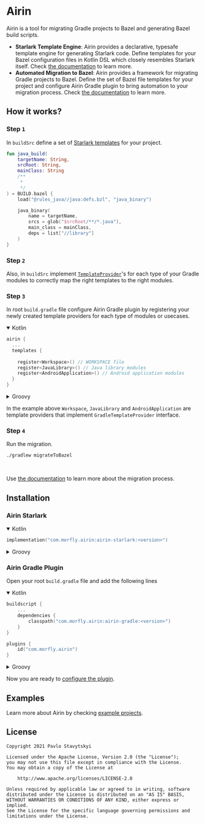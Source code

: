 # Airin
Airin is a tool for migrating Gradle projects to Bazel and generating Bazel build scripts.
- **Starlark Template Engine**: Airin provides a declarative, typesafe template engine for generating Starlark code. Define
  templates for your Bazel configuration files in Kotlin DSL which closely resembles Starlark itself. Check
  [the documentation](doc/airin_starlark_template_engine.md) to learn more.
- **Automated Migration to Bazel**: Airin provides a framework for migrating Gradle projects to Bazel. Define the set of
  Bazel file templates for your project and configure Airin Gradle plugin to bring automation to your migration process.
  Check [the documentation](doc/airin_gradle_migration.md) to learn more.

## How it works?

### Step `1`

In `buildSrc` define a set of [Starlark templates](doc/airin_starlark_template_engine.md) for your project.

```kotlin
fun java_build(
    targetName: String,
    srcRoot: String,
    mainClass: String
    /**
     *
     */
) = BUILD.bazel {
    load("@rules_java//java:defs.bzl", "java_binary")

    java_binary(
        name = targetName,
        srcs = glob("$srcRoot/**/*.java"),
        main_class = mainClass,
        deps = list["//library"]
    )
}
```
### Step `2`

Also, in `buildSrc` implement [`TemplateProvider`](doc/airin_gradle_migration.md)'s for each type of your Gradle modules to correctly map the right templates to the right modules.

### Step `3`

In root `build.gradle` file configure Airin Gradle plugin by registering your newly created template providers for each type of modules or usecases.

<details open>
<summary>Kotlin</summary>

```kotlin
airin {
  ...
  templates {
    
    register<Workspace>() // WORKSPACE file
    register<JavaLibrary>() // Java library modules
    register<AndroidApplication>() // Android application modules
  }
}
```
</details>

<details>
<summary>Groovy</summary>

```groovy
airin {
  ...
  templates {
    
    register Workspace // WORKSPACE file
    register JavaLibrary // Java library modules
    register AndroidApplication // Android application modules
  }
}
```
</details>

In the example above `Workspace`, `JavaLibrary` and `AndroidApplication` are template providers that implement `GradleTemplateProvider` interface.
### Step `4`

Run the migration.

```shell
./gradlew migrateToBazel
```
<br>

Use [the documentation](doc/airin_gradle_migration.md) to learn more about the migration process.

## Installation

### Airin Starlark

<details open>
<summary>Kotlin </summary>

```kotlin
implementation("com.morfly.airin:airin-starlark:<version>")
```
</details>

<details>
<summary>Groovy</summary>

```groovy
implementation "com.morfly.airin:airin-starlark:<version>"
```
</details>

### Airin Gradle Plugin
Open your root `build.gradle` file and add the following lines
<details open>
<summary>Kotlin</summary>

```kotlin
buildscript {
    ...
    dependencies {
        classpath("com.morfly.airin:airin-gradle:<version>")
    }
}

plugins {
    id("com.morfly.airin")
}
```
</details>

<details>
<summary>Groovy</summary>

```groovy
buildscript {
    ...
    dependencies {
        classpath "com.morfly.airin:airin-gradle:<version>"
    }
}

plugins {
    id "com.morfly.airin"
}
```
</details>

Now you are ready to [configure the plugin](doc/airin_gradle_migration.md).

## Examples

Learn more about Airin by checking [example projects](examples).

## License

```
Copyright 2021 Pavlo Stavytskyi

Licensed under the Apache License, Version 2.0 (the "License");
you may not use this file except in compliance with the License.
You may obtain a copy of the License at

    http://www.apache.org/licenses/LICENSE-2.0

Unless required by applicable law or agreed to in writing, software
distributed under the License is distributed on an "AS IS" BASIS,
WITHOUT WARRANTIES OR CONDITIONS OF ANY KIND, either express or implied.
See the License for the specific language governing permissions and
limitations under the License.
```